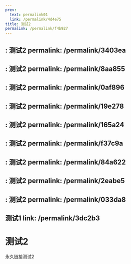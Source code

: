 ```yaml
---
prev:
  text: permalink01
  link: /permalink/4d4e75
title: 测试2
permalink: /permalink/f4b927
---
```


: 测试2
permalink: /permalink/3403ea
---

: 测试2
permalink: /permalink/8aa855
---

: 测试2
permalink: /permalink/0af896
---

: 测试2
permalink: /permalink/19e278
---

: 测试2
permalink: /permalink/165a24
---

: 测试2
permalink: /permalink/f37c9a
---

: 测试2
permalink: /permalink/84a622
---

: 测试2
permalink: /permalink/2eabe5
---

: 测试2
permalink: /permalink/033da8
---

 测试1
  link: /permalink/3dc2b3
---
# 测试2

永久链接测试2
